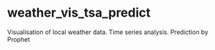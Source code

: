 # weather_vis_tsa_predict
Visualisation of local weather data. Time series analysis. Prediction by Prophet

